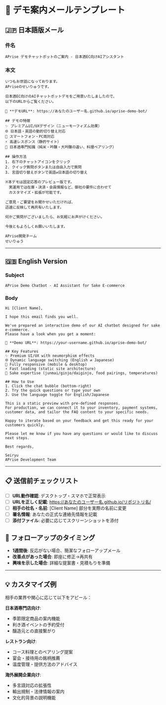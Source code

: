 # 📧 デモ案内メールテンプレート

## 🇯🇵 日本語版メール

### 件名
```
APrise デモチャットボットのご案内 - 日本酒EC向けAIアシスタント
```

### 本文
```
いつもお世話になっております。
APriseのせいりゅうです。

日本酒EC向けのAIチャットボットデモをご用意いたしましたので、
以下のURLからご覧ください。

🍶 **デモURL**: https://あなたのユーザー名.github.io/aprise-demo-bot/

## デモの特徴
✨ プレミアムUI/UXデザイン（ニューモーフィズム効果）
🌐 日本語・英語の動的切り替え対応
📱 スマートフォン・PC両対応
⚡ 高速レスポンス（静的サイト）
🎯 日本酒専門知識（純米・吟醸・大吟醸の違い、料理ペアリング）

## 操作方法
1. 右下のチャットアイコンをクリック
2. クイック質問ボタンまたは自由入力で質問
3. 言語切り替えボタンで英語⇄日本語の切り替え

※本デモは固定応答のプレビュー版です。
　実運用では在庫・決済・会員情報など、御社の要件に合わせて
　カスタマイズ・拡張が可能です。

ご意見・ご要望をお聞かせいただければ、
迅速に反映して再共有いたします。

何かご質問がございましたら、お気軽にお声がけください。

今後ともよろしくお願いいたします。

APrise開発チーム
せいりゅう
```

---

## 🇬🇧 English Version

### Subject
```
APrise Demo Chatbot - AI Assistant for Sake E-commerce
```

### Body
```
Hi [Client Name],

I hope this email finds you well.

We've prepared an interactive demo of our AI chatbot designed for sake e-commerce. 
Please have a look when you get a moment:

🍶 **Demo URL**: https://your-username.github.io/aprise-demo-bot/

## Key Features
✨ Premium UI/UX with neumorphism effects
🌐 Dynamic language switching (English ⇄ Japanese)  
📱 Fully responsive (mobile & desktop)
⚡ Fast loading (static site architecture)
🎯 Sake expertise (junmai/ginjo/daiginjo, food pairings, temperatures)

## How to Use
1. Click the chat bubble (bottom-right)
2. Try the quick questions or type your own
3. Use the language toggle for English/Japanese

This is a static preview with pre-defined responses. 
For production, we can connect it to your inventory, payment systems, 
customer data, and tailor the FAQ content to your specific needs.

Happy to iterate based on your feedback and get this ready for your customers quickly.

Please let me know if you have any questions or would like to discuss next steps.

Best regards,

Seiryu
APrise Development Team
```

---

## 📋 送信前チェックリスト

- [ ] **URL動作確認**: デスクトップ・スマホで正常表示
- [ ] **URLを正しく記載**: https://あなたのユーザー名.github.io/リポジトリ名/
- [ ] **相手の社名・名前**: [Client Name] 部分を実際の名前に変更
- [ ] **署名情報**: あなたの正式な連絡先情報を記載
- [ ] **添付ファイル**: 必要に応じてスクリーンショットを添付

## 🎯 フォローアップのタイミング

- **1週間後**: 反応がない場合、簡潔なフォローアップメール
- **改善点があった場合**: 即座に修正→再共有
- **興味を示した場合**: 詳細な提案書・見積もりを準備

---

## 💡 カスタマイズ例

相手の業界や関心に応じて以下をアピール：

**日本酒専門店向け**:
- 季節限定商品の案内機能
- 利き酒イベントの予約受付
- 醸造元との直接繋がり

**レストラン向け**:
- コース料理とのペアリング提案
- 宴会・接待用の銘柄推薦  
- 温度管理・提供方法のアドバイス

**海外展開企業向け**:
- 多言語対応の拡張性
- 輸出規制・法律情報の案内
- 文化的背景の説明機能